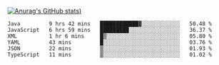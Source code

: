 [![Anurag's GitHub stats](https://github-readme-stats.vercel.app/api?username=Old-Camel&show_icons=true&theme=dark))](https://github.com/anuraghazra/github-readme-stats)
<!--START_SECTION:waka-->

```text
Java         9 hrs 42 mins   ████████████▓░░░░░░░░░░░░   50.48 %
JavaScript   6 hrs 59 mins   █████████░░░░░░░░░░░░░░░░   36.37 %
XML          1 hr 6 mins     █▒░░░░░░░░░░░░░░░░░░░░░░░   05.80 %
YAML         43 mins         █░░░░░░░░░░░░░░░░░░░░░░░░   03.76 %
JSON         22 mins         ▒░░░░░░░░░░░░░░░░░░░░░░░░   01.93 %
TypeScript   11 mins         ▒░░░░░░░░░░░░░░░░░░░░░░░░   01.02 %
```

<!--END_SECTION:waka-->

